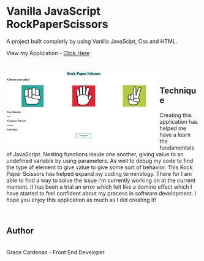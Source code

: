 # Vanilla JavaScript RockPaperScissors

A project built completly by using Vanilla JavaScipt, Css and HTML.

View my Application - [Click Here](https://graceec.github.io/RockPaperScissors/)

<br>

<img src ='game image.png' img align='left' width='400' height='200'>

<br>


## Technique
Creating this application has helped me have a learn the fundamentals of JavaScript. Nesting functions inside one another, giving 
value to an undefined variable by using parameters. As well to debug my code to find the type of element to give value to give some sort of behavior.
This Rock Paper Scissors has helped expand my coding terminology. There for I am able to find a way to solve the issue i'm currently working on at the current moment. It has been a trial an error which felt like a domino effect which I have started to feel confident about my process in software development. I hope you enjoy this application as much as I did creating it!

<br>


## Author
<br>
Grace Cardenas - Front End Developer
